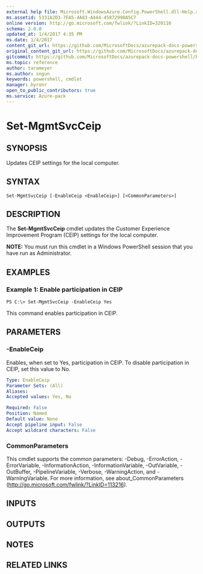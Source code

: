```yaml
---
external help file: Microsoft.WindowsAzure.Config.PowerShell.dll-Help.xml
ms.assetid: 5331A2D3-7FA5-4A83-A444-45872998A5C7
online version: http://go.microsoft.com/fwlink/?LinkID=320110
schema: 2.0.0
updated_at: 1/4/2017 4:35 PM
ms.date: 1/4/2017
content_git_url: https://github.com/MicrosoftDocs/azurepack-docs-powershell/blob/master/AzurePack-cmdlets/Configuration/v1.0/Set-MgmtSvcCeip.md
original_content_git_url: https://github.com/MicrosoftDocs/azurepack-docs-powershell/blob/master/AzurePack-cmdlets/Configuration/v1.0/Set-MgmtSvcCeip.md
gitcommit: https://github.com/MicrosoftDocs/azurepack-docs-powershell/blob/676435fba79c23d58e9141828e751b939d2694b8/AzurePack-cmdlets/Configuration/v1.0/Set-MgmtSvcCeip.md
ms.topic: reference
author: tarameyer
ms.author: sngun
keywords: powershell, cmdlet
manager: byronr
open_to_public_contributors: true
ms.service: Azure-pack
---
```


# Set-MgmtSvcCeip

## SYNOPSIS
Updates CEIP settings for the local computer.

## SYNTAX

```
Set-MgmtSvcCeip [-EnableCeip <EnableCeip>] [<CommonParameters>]
```

## DESCRIPTION
The **Set-MgmtSvcCeip** cmdlet updates the Customer Experience Improvement Program (CEIP) settings for the local computer.

**NOTE:** You must run this cmdlet in a Windows PowerShell session that you have run as Administrator.

## EXAMPLES

### Example 1: Enable participation in CEIP
```
PS C:\> Set-MgmtSvcCeip -EnableCeip Yes
```

This command enables participation in CEIP.

## PARAMETERS

### -EnableCeip
Enables, when set to Yes, participation in CEIP.
To disable participation in CEIP, set this value to No.

```yaml
Type: EnableCeip
Parameter Sets: (All)
Aliases: 
Accepted values: Yes, No

Required: False
Position: Named
Default value: None
Accept pipeline input: False
Accept wildcard characters: False
```

### CommonParameters
This cmdlet supports the common parameters: -Debug, -ErrorAction, -ErrorVariable, -InformationAction, -InformationVariable, -OutVariable, -OutBuffer, -PipelineVariable, -Verbose, -WarningAction, and -WarningVariable. For more information, see about_CommonParameters (http://go.microsoft.com/fwlink/?LinkID=113216).

## INPUTS

## OUTPUTS

## NOTES

## RELATED LINKS

